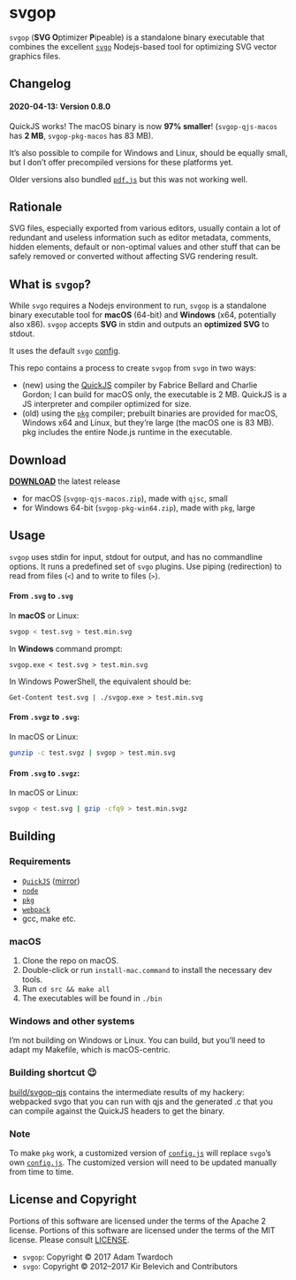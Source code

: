 # svgop

`svgop` (**SVG O**ptimizer **P**ipeable) is a standalone binary executable that combines the excellent [`svgo`](https://github.com/svg/svgo) Nodejs-based tool for optimizing SVG vector graphics files.

## Changelog

#### 2020-04-13: Version 0.8.0

QuickJS works! The macOS binary is now **97% smaller**! (`svgop-qjs-macos` has **2 MB**, `svgop-pkg-macos` has 83 MB).

It’s also possible to compile for Windows and Linux, should be equally small, but I don’t offer precompiled versions for these platforms yet.

Older versions also bundled [`pdf.js`](https://mozilla.github.io/pdf.js/) but this was not working well.

## Rationale

SVG files, especially exported from various editors, usually contain a lot of redundant and useless information such as editor metadata, comments, hidden elements, default or non-optimal values and other stuff that can be safely removed or converted without affecting SVG rendering result.

## What is `svgop`?

While `svgo` requires a Nodejs environment to run, `svgop` is a standalone binary executable tool for **macOS** (64-bit) and **Windows** (x64, potentially also x86). `svgop` accepts **SVG** in stdin and outputs an **optimized SVG** to stdout.

It uses the default `svgo` [config](https://github.com/twardoch/svgop/blob/master/src/svgop.js).

This repo contains a process to create `svgop` from `svgo` in two ways:

-   (new) using the [QuickJS](https://bellard.org/quickjs/) compiler by Fabrice Bellard and Charlie Gordon; I can build for macOS only, the executable is 2 MB. QuickJS is a JS interpreter and compiler optimized for size.
-   (old) using the [`pkg`](https://www.npmjs.com/package/pkg) compiler; prebuilt binaries are provided for macOS, Windows x64 and Linux, but they’re large (the macOS one is 83 MB). pkg includes the entire Node.js runtime in the executable.

## Download

[**DOWNLOAD**](https://github.com/twardoch/svgop/releases/latest) the latest release

-   for macOS (`svgop-qjs-macos.zip`), made with `qjsc`, small
-   for Windows 64-bit (`svgop-pkg-win64.zip`), made with `pkg`, large

## Usage

`svgop` uses stdin for input, stdout for output, and has no commandline options. It runs a predefined set of `svgo` plugins.
Use piping (redirection) to read from files (`<`) and to write to files (`>`).

#### From `.svg` to `.svg`

In **macOS** or Linux:

```bash
svgop < test.svg > test.min.svg
```

In **Windows** command prompt:

```
svgop.exe < test.svg > test.min.svg
```

In Windows PowerShell, the equivalent should be:

```
Get-Content test.svg | ./svgop.exe > test.min.svg
```

#### From `.svgz` to `.svg`:

In macOS or Linux:

```bash
gunzip -c test.svgz | svgop > test.min.svg
```

#### From `.svg` to `.svgz`:

In macOS or Linux:

```bash
svgop < test.svg | gzip -cfq9 > test.min.svgz
```

## Building

### Requirements

-   [`QuickJS`](https://bellard.org/quickjs/) ([mirror](https://github.com/horhof/quickjs))
-   [`node`](https://nodejs.org/)
-   [`pkg`](https://www.npmjs.com/package/pkg)
-   [`webpack`](https://www.npmjs.com/package/webpack)
-   gcc, make etc.

### macOS

1. Clone the repo on macOS.
2. Double-click or run `install-mac.command` to install the necessary dev tools.
3. Run `cd src && make all`
4. The executables will be found in `./bin`

### Windows and other systems

I’m not building on Windows or Linux. You can build, but you’ll need to adapt my Makefile, which is macOS-centric.

### Building shortcut 😉

[build/svgop-qjs](https://github.com/twardoch/svgop/tree/master/build/svgop-qjs) contains the intermediate results of my hackery: 
webpacked svgo that you can run with qjs and the generated .c that you can compile against the QuickJS headers to get the binary.

### Note

To make `pkg` work, a customized version of [`config.js`](https://github.com/twardoch/svgop/blob/master/src/lib/svgo/config.js) will replace `svgo`’s own [`config.js`](https://github.com/svg/svgo/blob/master/lib/svgo/config.js). The customized version will need to be updated manually from time to time.

## License and Copyright

Portions of this software are licensed under the terms of the Apache 2 license. Portions of this software are licensed under the terms of the MIT license. Please consult [LICENSE](https://github.com/twardoch/svgop/blob/master/LICENSE).

-   `svgop`: Copyright © 2017 Adam Twardoch
-   `svgo`: Copyright © 2012–2017 Kir Belevich and Contributors
